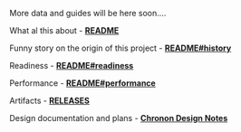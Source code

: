 More data and guides will be here soon.... 

What al this about - [**README**](https://github.com/ChrononDB/core/blob/master/README.md)

Funny story on the origin of this project - [**README#history**](https://github.com/ChrononDB/core/blob/master/README.md#history)

Readiness - [**README#readiness**](https://github.com/ChrononDB/core/blob/master/README.md#readiness)

Performance - [**README#performance**](https://github.com/ChrononDB/core/blob/master/README.md#performance)

Artifacts - [**RELEASES**](https://github.com/ChrononDB/core/releases/) 

Design documentation and plans - [**Chronon Design Notes**](https://github.com/ChrononDB/core/blob/master/docs/ChrononDB%20Notes.pdf)




